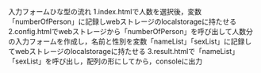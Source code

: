 入力フォームひな型の流れ
1.index.htmlで人数を選択後，変数「numberOfPerson」に記録しwebストレージのlocalstorageに持たせる
2.config.htmlでwebストレージから「numberOfPerson」を呼び出して人数分の入力フォームを作成し，名前と性別を変数「nameList」「sexList」に記録してwebストレージのlocalstorageに持たせる
3.result.htmlで「nameList」「sexList」を呼び出し，配列の形にしてから，consoleに出力